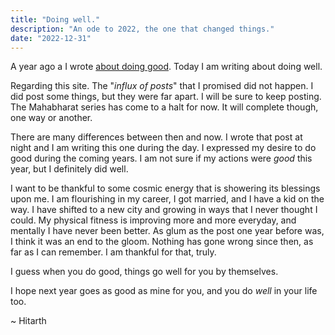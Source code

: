 ```yaml
---
title: "Doing well."
description: "An ode to 2022, the one that changed things."
date: "2022-12-31"
---
```

A year ago a I wrote [about doing good](https://hitarththummar.xyz/blog/do_good). Today I am writing about doing
well.

Regarding this site. The "_influx of posts_" that I promised did not happen. I
did post some things, but they were far apart. I will be sure to keep posting.
The Mahabharat series has come to a halt for now. It will complete though, one
way or another.

There are many differences between then and now. I wrote that post at night and
I am writing this one during the day. I expressed my desire to do good during
the coming years. I am not sure if my actions were _good_ this year, but I
definitely did well.

I want to be thankful to some cosmic energy that is showering its blessings
upon me. I am flourishing in my career, I got married, and I have a kid on the
way. I have shifted to a new city and growing in ways that I never thought I
could. My physical fitness is improving more and more everyday, and mentally I
have never been better. As glum as the post one year before was, I think it was
an end to the gloom. Nothing has gone wrong since then, as far as I can
remember. I am thankful for that, truly.

I guess when you do good, things go well for you by themselves.

I hope next year goes as good as mine for you, and you do _well_ in your life
too.

~ Hitarth
